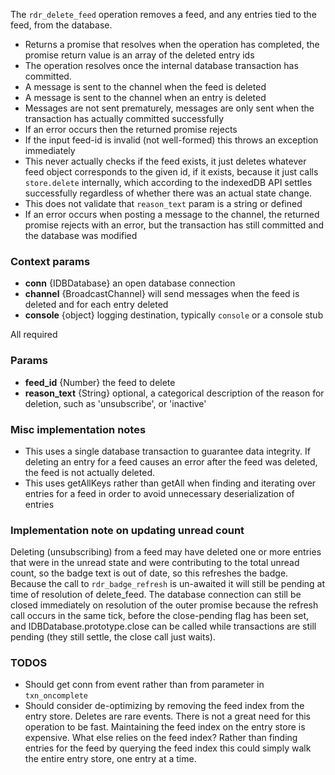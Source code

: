The `rdr_delete_feed` operation removes a feed, and any entries tied to the feed, from the database.

* Returns a promise that resolves when the operation has completed, the promise return value is an array of the deleted entry ids
* The operation resolves once the internal database transaction has committed.
* A message is sent to the channel when the feed is deleted
* A message is sent to the channel when an entry is deleted
* Messages are not sent prematurely, messages are only sent when the transaction has actually committed successfully
* If an error occurs then the returned promise rejects
* If the input feed-id is invalid (not well-formed) this throws an exception immediately
* This never actually checks if the feed exists, it just deletes whatever feed object corresponds to the given id, if it exists, because it just calls `store.delete` internally, which according to the indexedDB API settles successfully regardless of whether there was an actual state change.
* This does not validate that `reason_text` param is a string or defined
* If an error occurs when posting a message to the channel, the returned promise rejects with an error, but the transaction has still committed and the database was modified

### Context params
* **conn** {IDBDatabase} an open database connection
* **channel** {BroadcastChannel} will send messages when the feed is deleted and for each entry deleted
* **console** {object} logging destination, typically `console` or a console stub

All required

### Params
* **feed_id** {Number} the feed to delete
* **reason_text** {String} optional, a categorical description of the reason for deletion, such as 'unsubscribe', or 'inactive'

### Misc implementation notes
* This uses a single database transaction to guarantee data integrity. If deleting an entry for a feed causes an error after the feed was deleted, the feed is not actually deleted.
* This uses getAllKeys rather than getAll when finding and iterating over entries for a feed in order to avoid unnecessary deserialization of entries

### Implementation note on updating unread count
Deleting (unsubscribing) from a feed may have deleted one or more entries that were in the unread state and were contributing to the total unread count, so the badge text is out of date, so this refreshes the badge. Because the call to `rdr_badge_refresh` is un-awaited it will still be pending at time of resolution of delete_feed. The database connection can still be closed immediately on resolution of the outer promise because the refresh call occurs in the same tick, before the close-pending flag has been set, and IDBDatabase.prototype.close can be called while transactions are still pending (they still settle, the close call just waits).

### TODOS
* Should get conn from event rather than from parameter in `txn_oncomplete`
* Should consider de-optimizing by removing the feed index from the entry store. Deletes are rare events. There is not a great need for this operation to be fast. Maintaining the feed index on the entry store is expensive. What else relies on the feed index? Rather than finding entries for the feed by querying the feed index this could simply walk the entire entry store, one entry at a time.
